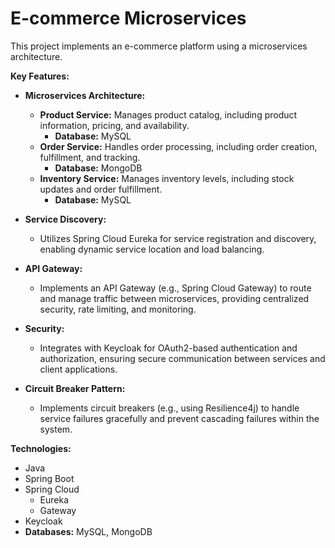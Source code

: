 # E-commerce Microservices 

This project implements an e-commerce platform using a microservices architecture. 

**Key Features:**

* **Microservices Architecture:** 
    * **Product Service:** Manages product catalog, including product information, pricing, and availability. 
        * **Database:** MySQL
    * **Order Service:** Handles order processing, including order creation, fulfillment, and tracking. 
        * **Database:** MongoDB
    * **Inventory Service:** Manages inventory levels, including stock updates and order fulfillment. 
        * **Database:** MySQL 

* **Service Discovery:** 
    * Utilizes Spring Cloud Eureka for service registration and discovery, enabling dynamic service location and load balancing.
* **API Gateway:** 
    * Implements an API Gateway (e.g., Spring Cloud Gateway) to route and manage traffic between microservices, providing centralized security, rate limiting, and monitoring.
* **Security:** 
    * Integrates with Keycloak for OAuth2-based authentication and authorization, ensuring secure communication between services and client applications.
* **Circuit Breaker Pattern:** 
    * Implements circuit breakers (e.g., using Resilience4j) to handle service failures gracefully and prevent cascading failures within the system.

**Technologies:**

* Java
* Spring Boot
* Spring Cloud 
    * Eureka 
    * Gateway
* Keycloak
* **Databases:** MySQL, MongoDB
